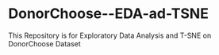 # DonorChoose--EDA-ad-TSNE
This Repository is for Exploratory Data Analysis and T-SNE on DonorChoose Dataset

